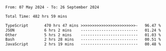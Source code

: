 
<!--START_SECTION:waka-->

```txt
From: 07 May 2024 - To: 26 September 2024

Total Time: 482 hrs 59 mins

TypeScript       470 hrs 47 mins >>>>>>>>>>>>>>>>>>>>>>>>-   96.47 %
JSON             6 hrs 2 mins    -------------------------   01.24 %
Other            5 hrs 2 mins    -------------------------   01.03 %
Bash             2 hrs 28 mins   -------------------------   00.51 %
JavaScript       2 hrs 19 mins   -------------------------   00.48 %
```

<!--END_SECTION:waka-->

<!--

### Hi there 👋
**Iam-cesar/Iam-cesar** is a ✨ _special_ ✨ repository because its `README.md` (this file) appears on your GitHub profile.

Here are some ideas to get you started:

- 🔭 I’m currently working on ...
- 🌱 I’m currently learning ...
- 👯 I’m looking to collaborate on ...
- 🤔 I’m looking for help with ...
- 💬 Ask me about ...
- 📫 How to reach me: ...
- 😄 Pronouns: ...
- ⚡ Fun fact: ...
-->
